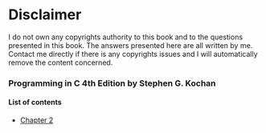 # Disclaimer

I do not own any copyrights authority to this book and to the questions presented in this book. The answers presented here are all written by me. Contact me directly if there is any copyrights issues and I will automatically remove the content concerned. 

### Programming in C 4th Edition by Stephen G. Kochan

#### List of contents

* [Chapter 2](https://github.com/j0mma/programming-languages/tree/main/C/book-answers/programming-in-c/chap2)





